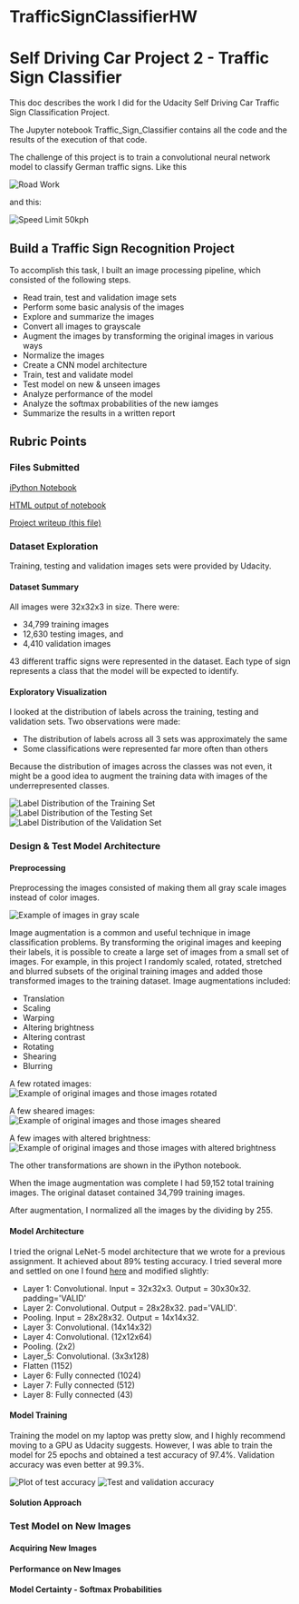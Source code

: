 # TrafficSignClassifierHW

# Self Driving Car Project 2 - Traffic Sign Classifier
This doc describes the work I did for the Udacity Self Driving Car Traffic Sign Classification Project.

The Jupyter notebook Traffic_Sign_Classifier contains all the code and the results of the 
execution of that code.

The challenge of this project is to train a convolutional neural network model to classify German traffic signs. Like this

[//]: # (Image References)

[image1]: ./origImages/german_1.jpg "Road Work"
[image2]: ./origImages/speed50.jpg "Speed Limit 50kph"

![Road Work][image1]

and this:

![Speed Limit 50kph][image2]

## Build a Traffic Sign Recognition Project

To accomplish this task, I built an image processing pipeline, which consisted of the following steps.

* Read train, test and validation image sets
* Perform some basic analysis of the images
* Explore and summarize the images
* Convert all images to grayscale
* Augment the images by transforming the original images in various ways
* Normalize the images
* Create a CNN model architecture
* Train, test and validate model
* Test model on new & unseen images
* Analyze performance of the model
* Analyze the softmax probabilities of the new iamges
* Summarize the results in a written report

## Rubric Points

### Files Submitted

[iPython Notebook](https://github.com/mjg042/TrafficSignClassifierHW/blob/master/Traffic_Sign_Classifier.ipynb)

[HTML output of notebook](https://github.com/mjg042/TrafficSignClassifierHW/blob/master/Traffic_Sign_Classifier.html)

[Project writeup (this file)](https://github.com/mjg042/TrafficSignClassifierHW/blob/master/README.md)

### Dataset Exploration

Training, testing and validation images sets were provided by Udacity.

#### Dataset Summary

All images were 32x32x3 in size. There were:

* 34,799 training images 
* 12,630 testing images, and
* 4,410 validation images

43 different traffic signs were represented in the dataset. Each type of sign represents a class that the model
will be expected to identify.


#### Exploratory Visualization

[//]: # (Image References)

[image3]: ./origImages/origImages.PNG "Random Images from dataset"
[image4]: ./origImages/labelDistTraining.PNG "Label Distribution of the Training Set"
[image5]: ./origImages/labelDistTesting.PNG "Label Distribution of the Testing Set"
[image6]: ./origImages/labelDistValidation.PNG "Label Distribution of the Validation Set"

I looked at the distribution of labels across the training, testing and validation sets. Two observations were made:

* The distribution of labels across all 3 sets was approximately the same
* Some classifications were represented far more often than others

Because the distribution of images across the classes was not even, it might be a good idea to augment the training data
with images of the underrepresented classes.

![Label Distribution of the Training Set][image4]
![Label Distribution of the Testing Set][image5]
![Label Distribution of the Validation Set][image6]


### Design & Test Model Architecture

#### Preprocessing

Preprocessing the images consisted of making them all gray scale images instead of color images. 

[//]: # (Image References)

[imageGray]: ./origImages/origImages.PNG "Example of images in gray scale"
[imageRotate]: ./origImages/rotate.PNG "Example of original images and those images rotated"
[imageShear]: ./origImages/shear.PNG "Example of original images and those images sheared"
[imageBright]: ./origImages/bright.PNG "Example of original images and those images with altered brightness"

![Example of images in gray scale][imageGray]

Image augmentation is a common and useful technique in image classification problems. By transforming the original images
and keeping their labels, it is possible to create a large set of images from a small set of images. For example, in this
project I randomly scaled, rotated, stretched and blurred subsets of the original training images and added those transformed images 
to the training dataset. Image augmentations included:

* Translation
* Scaling
* Warping
* Altering brightness
* Altering contrast
* Rotating
* Shearing
* Blurring

A few rotated images:
![Example of original images and those images rotated][imageRotate]

A few sheared images:
![Example of original images and those images sheared][imageShear]

A few images with altered brightness:
![Example of original images and those images with altered brightness][imageBright]

The other transformations are shown in the iPython notebook.

When the image augmentation was complete I had 59,152 total training images. The original dataset contained 34,799
training images. 

After augmentation, I normalized all the images by the dividing by 255.


#### Model Architecture

I tried the orignal LeNet-5 model architecture that we wrote for a previous assignment. It achieved about 89% testing 
accuracy. I tried several more and settled on one I found [here](http://localhost:8888/notebooks/notebooks/udacity/TSC.ipynb)
and modified slightly:

* Layer 1: Convolutional. Input = 32x32x3. Output = 30x30x32. padding='VALID'
* Layer 2: Convolutional. Output = 28x28x32. pad='VALID'. 
* Pooling. Input = 28x28x32. Output = 14x14x32.
* Layer 3: Convolutional. (14x14x32)
* Layer 4: Convolutional. (12x12x64)
* Pooling. (2x2)
* Layer_5: Convolutional. (3x3x128)
* Flatten (1152)
* Layer 6: Fully connected (1024)
* Layer 7: Fully connected (512)
* Layer 8: Fully connected (43)


#### Model Training

[//]: # (Image References)

[imageTestAccuracy]: ./origImages/testAccuracy.PNG "Plot of test accuracy"
[imageTestAccuracy1]: ./origImages/testAccuracy1.PNG "Test and validation accuracy"

Training the model on my laptop was pretty slow, and I highly recommend moving to a GPU as Udacity suggests. However, I
was able to train the model for 25 epochs and obtained a test accuracy of 97.4%. Validation accuracy was even better at 
99.3%.

![Plot of test accuracy][imageTestAccuracy]
![Test and validation accuracy][imageTestAccuracy1]


#### Solution Approach


### Test Model on New Images

#### Acquiring New Images
#### Performance on New Images
#### Model Certainty - Softmax Probabilities



